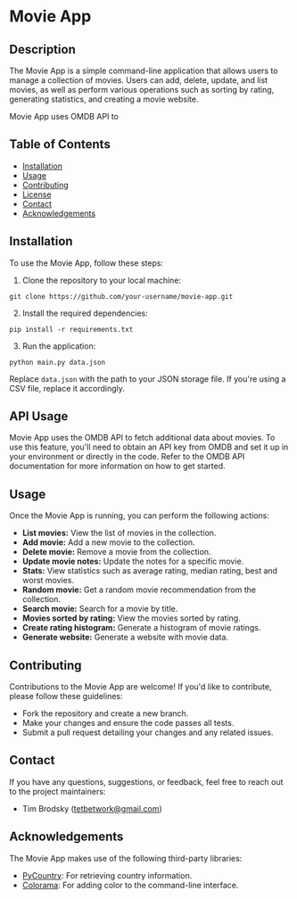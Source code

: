 # Movie App

## Description

The Movie App is a simple command-line application that allows users to manage a collection of movies. Users can add, delete, update, and list movies, as well as perform various operations such as sorting by rating, generating statistics, and creating a movie website.

Movie App uses OMDB API to 

## Table of Contents

- [Installation](#installation)
- [Usage](#usage)
- [Contributing](#contributing)
- [License](#license)
- [Contact](#contact)
- [Acknowledgements](#acknowledgements)

## Installation

To use the Movie App, follow these steps:

1. Clone the repository to your local machine: 
```
git clone https://github.com/your-username/movie-app.git
```
2. Install the required dependencies:
```
pip install -r requirements.txt
```
3. Run the application:
```
python main.py data.json
```

Replace `data.json` with the path to your JSON storage file. If you're using a CSV file, replace it accordingly.

## API Usage

Movie App uses the OMDB API to fetch additional data about movies. To use this feature, you'll need to obtain an API key from OMDB and set it up in your environment or directly in the code. Refer to the OMDB API documentation for more information on how to get started.

## Usage

Once the Movie App is running, you can perform the following actions:

- **List movies:** View the list of movies in the collection.
- **Add movie:** Add a new movie to the collection.
- **Delete movie:** Remove a movie from the collection.
- **Update movie notes:** Update the notes for a specific movie.
- **Stats:** View statistics such as average rating, median rating, best and worst movies.
- **Random movie:** Get a random movie recommendation from the collection.
- **Search movie:** Search for a movie by title.
- **Movies sorted by rating:** View the movies sorted by rating.
- **Create rating histogram:** Generate a histogram of movie ratings.
- **Generate website:** Generate a website with movie data.

## Contributing

Contributions to the Movie App are welcome! If you'd like to contribute, please follow these guidelines:

- Fork the repository and create a new branch.
- Make your changes and ensure the code passes all tests.
- Submit a pull request detailing your changes and any related issues.

## Contact

If you have any questions, suggestions, or feedback, feel free to reach out to the project maintainers:

- Tim Brodsky (tetbetwork@gmail.com)

## Acknowledgements

The Movie App makes use of the following third-party libraries:

- [PyCountry](https://pypi.org/project/pycountry/): For retrieving country information.
- [Colorama](https://pypi.org/project/colorama/): For adding color to the command-line interface.
